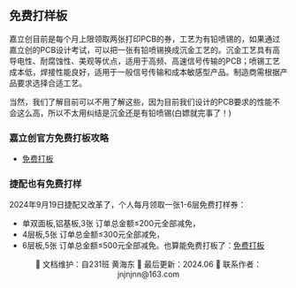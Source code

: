 ## 免费打样板

嘉立创目前是每个月上限领取两张打印PCB的券，工艺为有铅喷锡的，如果通过嘉立创的PCB设计考试，可以把一张有铅喷锡换成沉金工艺的。沉金工艺具有高导电性、耐腐蚀性、美观等优点，适用于高频、高速信号传输的PCB；喷锡工艺成本低，焊接性能良好，适用于一般信号传输和成本敏感型产品。制造商需根据产品要求选择合适工艺。

当然，我们了解目前可以不用了解这些，因为目前我们设计的PCB要求的性能不会这么高，所以不太用纠结是沉金还是有铅喷锡(白嫖就完事了！)

### 嘉立创官方免费打板攻略

- [免费打板](https://wiki.lceda.cn/zh-hans/design-production/free-pcb.html)

### 捷配也有免费打样

2024年9月19日捷配又改革了，个人每月领取一张1-6层免费打样券：

- 单双面板,铝基板,3张 订单总金额≤200元全部减免，
- 4层板,5张 订单总金额≤300元全部减免，
- 6层板,5张 订单总金额≤500元全部减免。也算能免费打板了：[免费打板](https://www.jiepei.com/Activity/newfree.html#:~:text=%E6%8D%B7%E9%85%8DPCB%E6%8F%90%E4%BE%9B1)

<div align="center">
🎨 文档维护：自231班 黄海东 
📅 最后更新：2024.06  
📧 联系作者：jnjnjnn@163.com
</div>